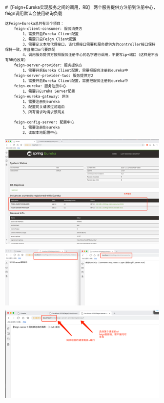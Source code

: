 #【Feign+Eureka实现服务之间的调用，RB】
    两个服务提供方注册到注册中心，feign调用默认会使用轮询负载
    
    
    这Feign+Eureka总共有三个项目：
        feign-client-consumer: 服务消费方
            1、需要开启Eureka Client配置
            2、需要开启Feign Client配置
            3、需要定义本地代理接口，该代理接口需要和服务提供方的controller接口保持保持一致，并且接口url要匹配
            4、调用服务提供方按照服务注册中心的名字进行调用，不要写ip+端口（这样是不会有RB的效果）
        feign-server-provider: 服务提供方
            1、需要开启Eureka Client配置，需要把服务注册到eureka中
        feign-server-provider-two: 服务提供方2
            1、需要开启Eureka Client配置，需要把服务注册到eureka中
        feign-eureka: 服务注册中心
            1、需要开Eureka Server配置
        feign-eureka-gateway: 网关
            1、需要注册到eureka
            2、配置网关请求过滤路由
            3、所有请求均请求该网关
            
        feign-config-server: 配置中心
            1、需要注册到eureka
            2、读取本地配置中心
            
            
![eureka注册中心信息](images/eureka注册中心.jpg)

![调用成功](images/feign调用成功.jpg)

![网关调用成功](images/网关调用成功.jpg)
            


    
    

 
